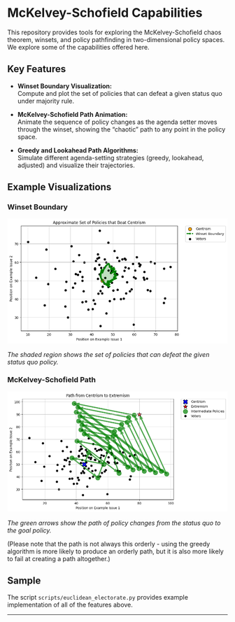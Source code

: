 # McKelvey-Schofield Capabilities

This repository provides tools for exploring the McKelvey-Schofield chaos theorem, winsets, and policy pathfinding in two-dimensional policy spaces. We explore some of the capabilities offered here.

## Key Features

- **Winset Boundary Visualization:**  
  Compute and plot the set of policies that can defeat a given status quo under majority rule.

- **McKelvey-Schofield Path Animation:**  
  Animate the sequence of policy changes as the agenda setter moves through the winset, showing the “chaotic” path to any point in the policy space.

- **Greedy and Lookahead Path Algorithms:**  
  Simulate different agenda-setting strategies (greedy, lookahead, adjusted) and visualize their trajectories.

## Example Visualizations

### Winset Boundary

![Winset Example](gallery/euclidean_electorate_centrism_winset_boundary.png)

*The shaded region shows the set of policies that can defeat the given status quo policy.*

### McKelvey-Schofield Path

![Path Example](gallery/euclidean_electorate_path.png)

*The green arrows show the path of policy changes from the status quo to the goal policy.* 

(Please note that the path is not always this orderly - using the greedy algorithm is more likely to produce an orderly path, but it is also more likely to fail at creating a path altogether.)

## Sample

The script `scripts/euclidean_electorate.py` provides example implementation of all of the features above.

---
